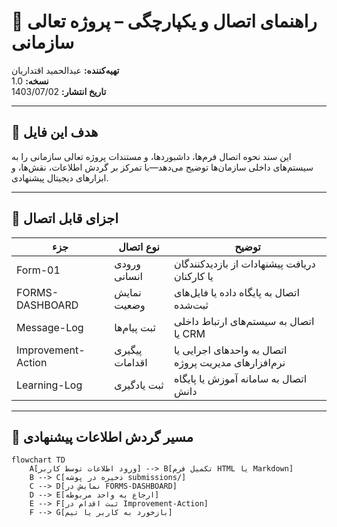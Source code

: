 # 🔗 راهنمای اتصال و یکپارچگی – پروژه تعالی سازمانی  
**تهیه‌کننده:** عبدالحمید اقتداریان  
**نسخه:** 1.0  
**تاریخ انتشار:** 1403/07/02  

---

## 🎯 هدف این فایل

این سند نحوه اتصال فرم‌ها، داشبوردها، و مستندات پروژه تعالی سازمانی را به سیستم‌های داخلی سازمان‌ها توضیح می‌دهد—با تمرکز بر گردش اطلاعات، نقش‌ها، و ابزارهای دیجیتال پیشنهادی.

---

## 🧩 اجزای قابل اتصال

| جزء | نوع اتصال | توضیح |
|-----|-----------|--------|
| Form-01 | ورودی انسانی | دریافت پیشنهادات از بازدیدکنندگان یا کارکنان  
| FORMS-DASHBOARD | نمایش وضعیت | اتصال به پایگاه داده یا فایل‌های ثبت‌شده  
| Message-Log | ثبت پیام‌ها | اتصال به سیستم‌های ارتباط داخلی یا CRM  
| Improvement-Action | پیگیری اقدامات | اتصال به واحدهای اجرایی یا نرم‌افزارهای مدیریت پروژه  
| Learning-Log | ثبت یادگیری | اتصال به سامانه آموزش یا پایگاه دانش

---

## 🔄 مسیر گردش اطلاعات پیشنهادی

```mermaid
flowchart TD
    A[ورود اطلاعات توسط کاربر] --> B[تکمیل فرم HTML یا Markdown]
    B --> C[ذخیره در پوشه submissions/]
    C --> D[نمایش در FORMS-DASHBOARD]
    D --> E[ارجاع به واحد مربوطه]
    E --> F[ثبت اقدام در Improvement-Action]
    F --> G[بازخورد به کاربر یا تیم]
